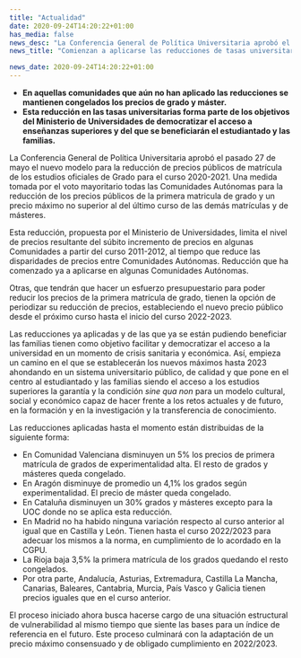 ```yaml
---
title: "Actualidad"
date: 2020-09-24T14:20:22+01:00
has_media: false
news_desc: "La Conferencia General de Política Universitaria aprobó el pasado 27 de mayo el nuevo modelo para la reducción de precios públicos de matrícula de los estudios oficiales de Grado para el curso 2020-2021."
news_title: "Comienzan a aplicarse las reducciones de tasas universitarias para el curso 2020/2021"

news_date: 2020-09-24T14:20:22+01:00
---
```

<ul>
<li><b>En aquellas comunidades que aún no han aplicado las reducciones se mantienen congelados los precios de grado y máster.</b></li>
<li><b>Esta reducción en las tasas universitarias forma parte de los objetivos del Ministerio de Universidades de democratizar el acceso a enseñanzas superiores y del que se beneficiarán el estudiantado y las familias.</b></li>
</ul>
<p>La Conferencia General de Política Universitaria aprobó el pasado 27 de mayo el nuevo modelo para la reducción de precios públicos de matrícula de los estudios oficiales de Grado para el curso 2020-2021. Una medida tomada por el voto mayoritario todas las Comunidades Autónomas para la reducción de los precios públicos de la primera matricula de grado y un precio máximo no superior al del último curso de las demás matrículas y de másteres.</p>
<p>Esta reducción, propuesta por el Ministerio de Universidades, limita el nivel de precios resultante del súbito incremento de precios en algunas Comunidades a partir del curso 2011-2012, al tiempo que reduce las disparidades de precios entre Comunidades Autónomas. Reducción que ha comenzado ya a aplicarse en algunas Comunidades Autónomas.</p>
<p>Otras, que tendrán que hacer un esfuerzo presupuestario para poder reducir los precios de la primera matrícula de grado, tienen la opción de periodizar su reducción de precios, estableciendo el nuevo precio público desde el próximo curso hasta el inicio del curso 2022-2023.</p>
<p>Las reducciones ya aplicadas y de las que ya se están pudiendo beneficiar las familias tienen como objetivo facilitar y democratizar el acceso a la universidad en un momento de crisis sanitaria y económica. Así, empieza un camino en el que se establecerán los nuevos máximos hasta 2023 ahondando en un sistema universitario público, de calidad y que pone en el centro al estudiantado y las familias siendo el acceso a los estudios superiores la garantía y la condición<span>&nbsp;</span><em>sine qua non</em><span>&nbsp;</span>para un modelo cultural, social y económico capaz de hacer frente a los retos actuales y de futuro, en la formación y en la investigación y la transferencia de conocimiento.</p>
<p>Las reducciones aplicadas hasta el momento están distribuidas de la siguiente forma:</p>
<ul>
<li>En Comunidad Valenciana disminuyen un 5% los precios de primera matrícula de grados de experimentalidad alta. El resto de grados y másteres queda congelado.</li>
<li>En Aragón disminuye de promedio un 4,1% los grados según experimentalidad. El precio de máster queda congelado.</li>
<li>En Cataluña disminuyen un 30% grados y másteres excepto para la UOC donde no se aplica esta reducción.</li>
<li>En Madrid no ha habido ninguna variación respecto al curso anterior al igual que en Castilla y León. Tienen hasta el curso 2022/2023 para adecuar los mismos a la norma, en cumplimiento de lo acordado en la CGPU.</li>
<li>La Rioja baja 3,5% la primera matrícula de los grados quedando el resto congelados.</li>
<li>Por otra parte, Andalucía, Asturias, Extremadura, Castilla La Mancha, Canarias, Baleares, Cantabria, Murcia, País Vasco y&nbsp;Galicia tienen precios iguales que en el curso anterior.</li>
</ul>
<p>El proceso iniciado ahora busca hacerse cargo de una situación estructural de vulnerabilidad al mismo tiempo que siente las bases para un índice de referencia en el futuro. Este proceso culminará con la adaptación de un precio máximo consensuado y de obligado cumplimiento en 2022/2023.</p>